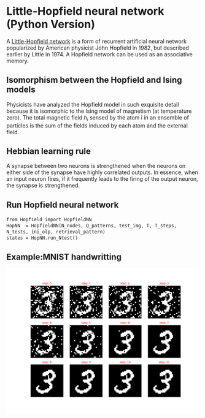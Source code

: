 # Little-Hopfield neural network (Python Version)

A [Little-Hopfield network](https://en.wikipedia.org/wiki/Hopfield_network) is a form of recurrent artificial neural network popularized by American physicist John Hopfield in 1982, but described earlier by Little in 1974. A Hopfield network can be used as an associative memory. 

## Isomorphism between the Hopfield and Ising models

Physicists have analyzed the Hopfield model in such exquisite detail because it is isomorphic to the Ising model of magnetism (at temperature zero). The total magnetic field $h_i$ sensed by the atom i in an ensemble of particles is the sum of the fields induced by each atom and the external field.

## Hebbian learning rule

A synapse between two neurons is strengthened when the neurons on either side of the synapse have highly correlated outputs. In essence, when an input neuron fires, if it frequently leads to the firing of the output neuron, the synapse is strengthened. 

## Run Hopfield neural network
```
from Hopfield import HopfieldNN
HopNN  = HopfieldNN(N_nodes, Q_patterns, test_img, T, T_steps, N_tests, ini_olp, retrieval_pattern)
states = HopNN.run_Ntest()
```

## Example:MNIST handwritting
![MNIST handwrittinh](https://github.com/wikaiqi/HopfieldNet/blob/master/hardwrittingexample.png)
